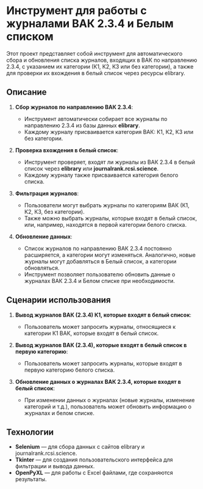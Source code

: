 # Инструмент для работы с журналами ВАК 2.3.4 и Белым списком

Этот проект представляет собой инструмент для автоматического сбора и обновления списка журналов, входящих в ВАК по направлению 2.3.4, с указанием их категории (К1, К2, К3 или без категории), а также для проверки их вхождения в белый список через ресурсы elibrary.

## Описание

1. **Сбор журналов по направлению ВАК 2.3.4**:
    - Инструмент автоматически собирает все журналы по направлению 2.3.4 из базы данных **elibrary**.
    - Каждому журналу присваивается категория ВАК: К1, К2, К3 или без категории.

2. **Проверка вхождения в белый список**:
    - Инструмент проверяет, входят ли журналы из ВАК 2.3.4 в белый список через **elibrary** или **journalrank.rcsi.science**.
    - Каждому журналу также присваивается категория белого списка.

3. **Фильтрация журналов**:
    - Пользователи могут выбрать журналы по категориям ВАК (К1, К2, К3, без категории).
    - Также можно выбрать журналы, которые входят в белый список, или, например, находятся в первой категории белого списка.

4. **Обновление данных**:
    - Список журналов по направлению ВАК 2.3.4 постоянно расширяется, а категории могут изменяться. Аналогично, новые журналы могут добавляться в Белый список, а категории обновляться.
    - Инструмент позволяет пользователю обновить данные о журналах ВАК 2.3.4 и Белом списке при необходимости.

## Сценарии использования

1. **Вывод журналов ВАК (2.3.4) К1, которые входят в белый список**:
    - Пользователь может запросить журналы, относящиеся к категории К1 ВАК, которые входят в белый список.

2. **Вывод журналов ВАК (2.3.4), которые входят в белый список в первую категорию**:
    - Пользователь может запросить журналы, которые входят в первую категорию белого списка.

3. **Обновление данных о журналах ВАК 2.3.4, которые входят в белый список**:
    - При изменении данных о журналах (новые журналы, изменение категорий и т.д.), пользователь может обновить информацию о журналах и белом списке.

## Технологии

- **Selenium** — для сбора данных с сайтов elibrary и journalrank.rcsi.science.
- **Tkinter** — для создания пользовательского интерфейса для фильтрации и вывода данных.
- **OpenPyXL** — для работы с Excel файлами, где сохраняются результаты.

